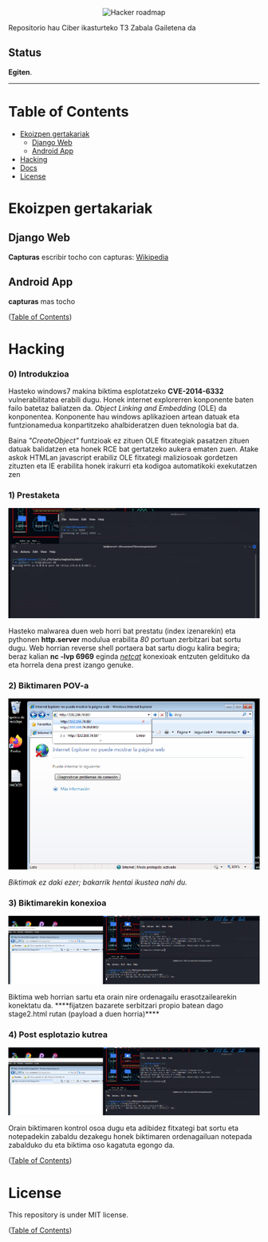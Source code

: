 <p align="center">
    <img src="https://i.imgur.com/VeEYEkT.png" alt="Hacker roadmap" /><br>
</p>

Repositorio hau Ciber ikasturteko T3 Zabala Gailetena da

## Status

**Egiten**.

----

# Table of Contents

- [Ekoizpen gertakariak](#ekoizpen-gertakariak)
    - [Django Web](#django-web)
    - [Android App](#android-app)
- [Hacking](#hacking)
- [Docs](#Docs)
- [License](#license)


# Ekoizpen gertakariak

## Django Web
**Capturas** escribir tocho con capturas: [Wikipedia](https://en.wikipedia.org/wiki/Operations_security)

## Android App
**capturas** mas tocho

([Table of Contents](#table-of-contents))

# Hacking

### 0) Introdukzioa

Hasteko windows7 makina biktima esplotatzeko **CVE-2014-6332** vulnerabilitatea erabili dugu. Honek internet explorerren konponente baten failo batetaz baliatzen da. *Object Linking and Embedding* (OLE) da konponentea. Konponente hau windows aplikazioen artean datuak eta funtzionamedua konpartitzeko ahalbideratzen duen teknologia bat da.

Baina *"CreateObject"* funtzioak ez zituen OLE fitxategiak pasatzen zituen datuak balidatzen eta honek RCE bat gertatzeko aukera ematen zuen. Atake askok HTMLan javascript erabiliz OLE fitxategi maliziosoak gordetzen zituzten eta IE erabilita honek irakurri eta kodigoa automatikoki exekutatzen zen

### 1) Prestaketa
<p align="center">
    <img src="https://github.com/agerKalboetxeaga/Proyecto2_Ciber/blob/main/Hacking/Capturas/kaliSetup(1).PNG?raw=true">
</p>

Hasteko malwarea duen web horri bat prestatu (index izenarekin) eta pythonen **http.server** modulua erabilita *80* portuan zerbitzari bat sortu dugu. Web horrian reverse shell portaera bat sartu diogu kalira begira; beraz kalian **nc -lvp 6969** eginda *[netcat](https://eternallybored.org/misc/netcat/)* konexioak entzuten geldituko da eta horrela dena prest izango genuke.

### 2) Biktimaren POV-a 
<p align="center">
    <img src="https://github.com/agerKalboetxeaga/Proyecto2_Ciber/blob/main/Hacking/Capturas/internetExplorer(2).PNG">
</p>

*Biktimak ez daki ezer; bakarrik hentai ikustea nahi du.*

### 3) Biktimarekin konexioa
<p align="center">
    <img src="https://github.com/agerKalboetxeaga/Proyecto2_Ciber/blob/main/Hacking/Capturas/pwned(3).PNG">
</p>
Biktima web horrian sartu eta orain nire ordenagailu erasotzailearekin konektatu da.
****fijatzen bazarete serbitzari propio batean dago stage2.html rutan (payload a duen horria)****

### 4) Post esplotazio kutrea
<p align="center">
    <img src="https://github.com/agerKalboetxeaga/Proyecto2_Ciber/blob/main/Hacking/Capturas/pwned(3).PNG">
</p>
Orain biktimaren kontrol osoa dugu eta adibidez fitxategi bat sortu eta notepadekin zabaldu dezakegu honek biktimaren ordenagailuan notepada zabalduko du eta biktima oso kagatuta egongo da.

([Table of Contents](#table-of-contents))

# License

This repository is under MIT license.

([Table of Contents](#table-of-contents))
